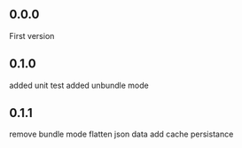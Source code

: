 ## 0.0.0

First version

## 0.1.0

added unit test
added unbundle mode

## 0.1.1

remove bundle mode
flatten json data
add cache persistance


